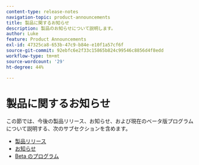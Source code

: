 ```yaml
---
content-type: release-notes
navigation-topic: product-announcements
title: 製品に関するお知らせ
description: 製品のお知らせについて説明します。
author: Luke
feature: Product Announcements
exl-id: 47325ca8-653b-47c9-b84e-e10f1a57cf6f
source-git-commit: 92ebfc6e2f33c15865b824c99546c8856d4f8edd
workflow-type: tm+mt
source-wordcount: '29'
ht-degree: 44%

---
```


# 製品に関するお知らせ

この節では、今後の製品リリース、お知らせ、および現在のベータ版プログラムについて説明する、次のサブセクションを含めます。

* [製品リリース](../product-announcements/product-releases/product-releases.md)
* [お知らせ](../product-announcements/announcements/announcements.md)
* [Beta のプログラム](../product-announcements/betas/betas.md)
